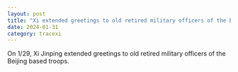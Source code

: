 ```yaml
---
layout: post
title: "Xi extended greetings to old retired military officers of the Beijing based troops"
date: 2024-01-31
category: tracexi
---
```


On 1/29, Xi Jinping extended greetings to old retired military officers of the Beijing based troops.

